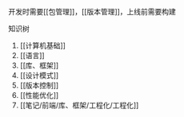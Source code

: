开发时需要[[包管理]]，[[版本管理]]，上线前需要构建

知识树
1. [[计算机基础]]
2. [[语言]]
3. [[库、框架]]
4. [[设计模式]]
5. [[版本控制]]
6. [[性能优化]]
7. [[笔记/前端/库、框架/工程化/工程化]]


